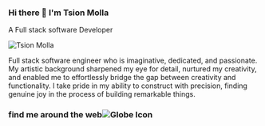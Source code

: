 ### Hi there 👋 I'm Tsion Molla

A Full stack software Developer

![Tsion Molla](https://github.com/tsion-oss/tsion-oss/assets/114117480/c96d71d2-2fa5-48f9-a01a-31dc12b173f8)


Full stack software engineer who is imaginative, dedicated, and passionate. My artistic background sharpened my eye for detail, nurtured my creativity, and enabled me to effortlessly bridge the gap between creativity and functionality. I take pride in my ability to construct with precision, finding genuine joy in the process of building remarkable things.


   ### find me around the web![Globe Icon](https://cdn.jsdelivr.net/npm/simple-icons@v5.7.0/icons/globe/globe.svg)
